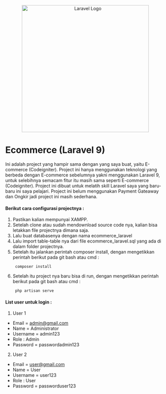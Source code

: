 <p align="center"><a href="https://laravel.com" target="_blank"><img src="https://raw.githubusercontent.com/laravel/art/master/logo-lockup/5%20SVG/2%20CMYK/1%20Full%20Color/laravel-logolockup-cmyk-red.svg" width="400" alt="Laravel Logo"></a></p>

# Ecommerce (Laravel 9)
Ini adalah project yang hampir sama dengan yang saya buat, yaitu E-commerce (Codeigniter). Project ini hanya menggunakan teknologi yang berbeda dengan E-commerce sebelumnya yakni menggunakan Laravel 9, untuk selebihnya semacam fitur itu masih sama seperti E-commerce (Codeigniter). Project ini dibuat untuk melatih skill Laravel saya yang baru-baru ini saya pelajari. Project ini belum menggunakan Payment Gateaway dan Ongkir jadi project ini masih sederhana.

<h4>Berikut cara configurasi projectnya : </h4>

1. Pastikan kalian mempunyai XAMPP.
2. Setelah clone atau sudah mendownload source code nya, kalian bisa letakkan file projectnya dimana saja.
3. Lalu buat databasenya dengan nama ecommerce_laravel
4. Lalu import table-table nya dari file ecommerce_laravel.sql yang ada di dalam folder projectnya.
5. Setelah itu jalankan perintah composer install, dengan mengetikkan perintah berikut pada git bash atau cmd :
   ```
    composer install
   ```
6. Setelah itu project nya baru bisa di run, dengan mengetikkan perintah berikut pada git bash atau cmd :
   ```
    php artisan serve
   ```
   
   
<h4>List user untuk login : </h4>

1. User 1
- Email = admin@gmail.com  
- Name = Administrator
- Username = admin123
- Role : Admin
- Password = passwordadmin123

2. User 2
- Email = user@gmail.com
- Name = User
- Username = user123
- Role : User
- Password = passworduser123
